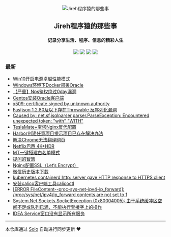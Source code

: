 <p align="center"><img alt="Jireh程序猿的那些事" src="https://img.hacpai.com/avatar/1532946657098_1532946825204.jpeg"></p><h2 align="center">
Jireh程序猿的那些事
</h2>

<h4 align="center">记录分享生活、程序、信息的精彩人生</h4>
<p align="center"><a title="Jireh程序猿的那些事" target="_blank" href="https://github.com/Jireh012/solo-blog"><img src="https://img.shields.io/github/last-commit/Jireh012/solo-blog.svg?style=flat-square&color=FF9900"></a>
<a title="GitHub repo size in bytes" target="_blank" href="https://github.com/Jireh012/solo-blog"><img src="https://img.shields.io/github/repo-size/Jireh012/solo-blog.svg?style=flat-square"></a>
<a title="Solo Version" target="_blank" href="https://github.com/88250/solo/releases"><img src="https://img.shields.io/badge/solo-4.4.0-f1e05a.svg?style=flat-square&color=blueviolet"></a>
<a title="Hits" target="_blank" href="https://github.com/88250/hits"><img src="https://hits.b3log.org/Jireh012/solo-blog.svg"></a></p>

### 最新

* [Win10开启电源卓越性能模式](https://jireh.xyz/articles/2022/09/09/1662701998967.html)
* [Windows环境下Docker部署Oracle](https://jireh.xyz/articles/2022/08/24/1661311191697.html)
* [【严重】Nps鉴权绕过0day漏洞](https://jireh.xyz/articles/2022/08/10/1660122191957.html)
* [Centos安装Oracle客户端](https://jireh.xyz/articles/2022/06/24/1656061883986.html)
* [x509: certificate signed by unknown authority](https://jireh.xyz/articles/2022/06/17/1655450501367.html)
* [Fastjson 1.2.80及以下存在Throwable 反序列化漏洞](https://jireh.xyz/articles/2022/05/24/1653360770593.html)
* [Caused by: net.sf.jsqlparser.parser.ParseException: Encountered unexpected token: "with" "WITH"](https://jireh.xyz/articles/2022/04/01/1648806706513.html)
* [TeslaMate+宝塔Nginx反代配置](https://jireh.xyz/articles/2022/03/31/1648692344568.html)
* [Harbor创建任意项目提示项目已存在解决办法](https://jireh.xyz/articles/2022/03/04/1646363168512.html)
* [解决Chrome无法翻译网页](https://jireh.xyz/articles/2022/02/17/1645060512804.html)
* [Netflix巴西 4K+HDR](https://jireh.xyz/articles/2022/01/17/1642389833430.html)
* [MT一键搭建白名单模式](https://jireh.xyz/articles/2022/01/10/1641782164468.html)
* [提问的智慧](https://jireh.xyz/articles/2021/12/15/1639532300690.html)
* [Nginx配置SSL（Let‘s Encrypt）](https://jireh.xyz/articles/2021/12/14/1639475074600.html)
* [微信历史版本下载](https://jireh.xyz/articles/2021/12/02/1638433783345.html)
* [kubernetes containerd http: server gave HTTP response to HTTPS client](https://jireh.xyz/articles/2021/12/02/1638409755466.html)
* [安装calico客户端工具calicoctl](https://jireh.xyz/articles/2021/12/01/1638348484646.html)
* [ [ERROR FileContent--proc-sys-net-ipv4-ip_forward]: /proc/sys/net/ipv4/ip_forward contents are not set to 1](https://jireh.xyz/articles/2021/11/24/1637741194224.html)
* [System.Net.Sockets.SocketException (0x80004005): 由于系统缓冲区空间不足或队列已满，不能执行套接字上的操作](https://jireh.xyz/articles/2021/10/29/1635499351468.html)
* [IDEA Service窗口没有显示所有服务](https://jireh.xyz/articles/2021/10/21/1634782380425.html)



---

本仓库通过 [Solo](https://github.com/88250/solo) 自动进行同步更新 ❤️ 